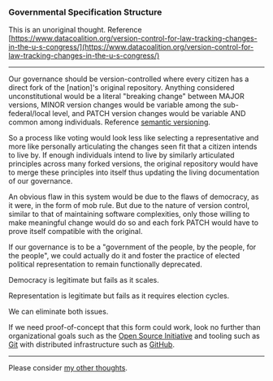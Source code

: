<link type=“text/css” href="../css/dark_theme.css" rel="stylesheet" />

### Governmental Specification Structure

This is an unoriginal thought. Reference [https://www.datacoalition.org/version-control-for-law-tracking-changes-in-the-u-s-congress/](https://www.datacoalition.org/version-control-for-law-tracking-changes-in-the-u-s-congress/)
___

Our governance should be version-controlled where every citizen has a direct fork of the [nation]'s original repository. Anything considered unconstitutional would be a literal "breaking change" between MAJOR versions, MINOR version changes would be variable among the sub-federal/local level, and PATCH version changes would be variable AND common among individuals. Reference [semantic versioning](https://semver.org/).

So a process like voting would look less like selecting a representative and more like personally articulating the changes seen fit that a citizen intends to live by. If enough individuals intend to live by similarly articulated principles across many forked versions, the original repository would have to merge these principles into itself thus updating the living documentation of our governance.

An obvious flaw in this system would be due to the flaws of democracy, as it were, in the form of mob rule. But due to the nature of version control, similar to that of maintaining software complexities, only those willing to make meaningful change would do so and each fork PATCH would have to prove itself compatible with the original.

If our governance is to be a "government of the people, by the people, for the people", we could actually do it and foster the practice of elected political representation to remain functionally deprecated.

Democracy is legitimate but fails as it scales.

Representation is legitimate but fails as it requires election cycles.

We can eliminate both issues.

If we need proof-of-concept that this form could work, look no further than organizational goals such as the [Open Source Initiative](https://opensource.org/osd) and tooling such as [Git](https://git-scm.com/about) with distributed infrastructure such as [GitHub](https://github.com).
___

Please consider [my other thoughts](./README.md).
